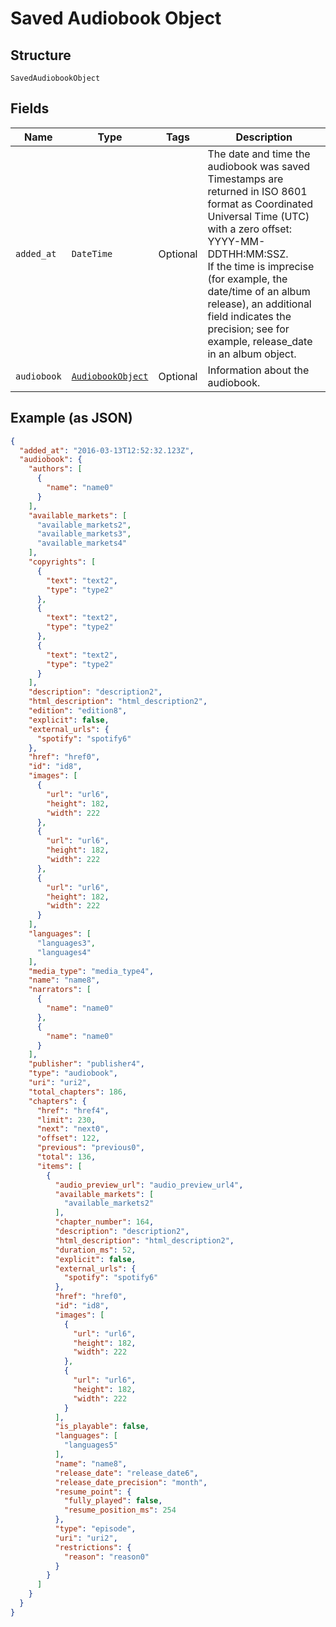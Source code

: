 
# Saved Audiobook Object

## Structure

`SavedAudiobookObject`

## Fields

| Name | Type | Tags | Description |
|  --- | --- | --- | --- |
| `added_at` | `DateTime` | Optional | The date and time the audiobook was saved<br>Timestamps are returned in ISO 8601 format as Coordinated Universal Time (UTC) with a zero offset: YYYY-MM-DDTHH:MM:SSZ.<br>If the time is imprecise (for example, the date/time of an album release), an additional field indicates the precision; see for example, release_date in an album object. |
| `audiobook` | [`AudiobookObject`](../../doc/models/audiobook-object.md) | Optional | Information about the audiobook. |

## Example (as JSON)

```json
{
  "added_at": "2016-03-13T12:52:32.123Z",
  "audiobook": {
    "authors": [
      {
        "name": "name0"
      }
    ],
    "available_markets": [
      "available_markets2",
      "available_markets3",
      "available_markets4"
    ],
    "copyrights": [
      {
        "text": "text2",
        "type": "type2"
      },
      {
        "text": "text2",
        "type": "type2"
      },
      {
        "text": "text2",
        "type": "type2"
      }
    ],
    "description": "description2",
    "html_description": "html_description2",
    "edition": "edition8",
    "explicit": false,
    "external_urls": {
      "spotify": "spotify6"
    },
    "href": "href0",
    "id": "id8",
    "images": [
      {
        "url": "url6",
        "height": 182,
        "width": 222
      },
      {
        "url": "url6",
        "height": 182,
        "width": 222
      },
      {
        "url": "url6",
        "height": 182,
        "width": 222
      }
    ],
    "languages": [
      "languages3",
      "languages4"
    ],
    "media_type": "media_type4",
    "name": "name8",
    "narrators": [
      {
        "name": "name0"
      },
      {
        "name": "name0"
      }
    ],
    "publisher": "publisher4",
    "type": "audiobook",
    "uri": "uri2",
    "total_chapters": 186,
    "chapters": {
      "href": "href4",
      "limit": 230,
      "next": "next0",
      "offset": 122,
      "previous": "previous0",
      "total": 136,
      "items": [
        {
          "audio_preview_url": "audio_preview_url4",
          "available_markets": [
            "available_markets2"
          ],
          "chapter_number": 164,
          "description": "description2",
          "html_description": "html_description2",
          "duration_ms": 52,
          "explicit": false,
          "external_urls": {
            "spotify": "spotify6"
          },
          "href": "href0",
          "id": "id8",
          "images": [
            {
              "url": "url6",
              "height": 182,
              "width": 222
            },
            {
              "url": "url6",
              "height": 182,
              "width": 222
            }
          ],
          "is_playable": false,
          "languages": [
            "languages5"
          ],
          "name": "name8",
          "release_date": "release_date6",
          "release_date_precision": "month",
          "resume_point": {
            "fully_played": false,
            "resume_position_ms": 254
          },
          "type": "episode",
          "uri": "uri2",
          "restrictions": {
            "reason": "reason0"
          }
        }
      ]
    }
  }
}
```


